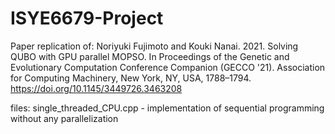 # ISYE6679-Project
Paper replication of:
Noriyuki Fujimoto and Kouki Nanai. 2021. Solving QUBO with GPU parallel MOPSO. In Proceedings of the Genetic and Evolutionary Computation Conference Companion (GECCO '21). Association for Computing Machinery, New York, NY, USA, 1788–1794. https://doi.org/10.1145/3449726.3463208

files:
single_threaded_CPU.cpp - implementation of sequential programming without any parallelization
